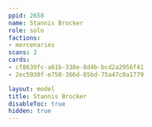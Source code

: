 ```yaml
---
ppid: 2658
name: Stannis Brocker
role: solo
factions:
- mercenaries
scans: 2
cards:
- cf8639fc-a61b-338e-8d4b-bcd2a2956f41
- 2ec5930f-e750-366d-85bd-75a47c8a1779

layout: model
title: Stannis Brocker
disableToc: true
hidden: true
---
```

